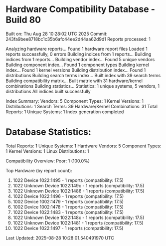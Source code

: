 # Hardware Compatibility Database - Build 80

Built on: Thu Aug 28 10:28:02 UTC 2025
Commit: 243fa9bee8718bc1c35b6afc44ee2d44aa62d9d1
Reports processed: 1

Analyzing hardware reports...
Found 1 hardware report files
Loaded 1 reports successfully, 0 errors
Building indices from 1 reports...
Building indices from 1 reports...
Building vendor index...
   Found 5 unique vendors
Building component index...
   Found 1 component types
Building kernel index...
   Found 1 kernel versions
Building distribution index...
   Found 1 distributions
Building search terms index...
   Built index with 39 search terms
Building compatibility matrix...
   Built matrix with 31 hardware/kernel combinations
Building statistics...
   Statistics: 1 unique systems, 5 vendors, 1 distributions
All indices built successfully

Index Summary:
   Vendors: 5
   Component Types: 1
   Kernel Versions: 1
   Distributions: 1
   Search Terms: 39
   Hardware/Kernel Combinations: 31
   Total Reports: 1
   Unique Systems: 1
Index generation completed

Database Statistics:
========================
Total Reports: 1
Unique Systems: 1
Hardware Vendors: 5
Component Types: 1
Kernel Versions: 1
Linux Distributions: 1

Compatibility Overview:
  Poor: 1 (100.0%)

Top Hardware (by report count):
  1. 1022 Device 1022:1495 - 1 reports (compatibility: 17.5)
  2. 1022 Unknown Device 1022:149c - 1 reports (compatibility: 17.5)
  3. 1022 Unknown Device 1022:1486 - 1 reports (compatibility: 17.5)
  4. 1022 Device 1022:1496 - 1 reports (compatibility: 17.5)
  5. 1002 Device 1002:1479 - 1 reports (compatibility: 17.5)
  6. 1002 Device 1002:1478 - 1 reports (compatibility: 17.5)
  7. 1022 Device 1022:1483 - 1 reports (compatibility: 17.5)
  8. 1022 Unknown Device 1022:148c - 1 reports (compatibility: 17.5)
  9. 1022 Unknown Device 1022:1481 - 1 reports (compatibility: 17.5)
  10. 1022 Device 1022:1497 - 1 reports (compatibility: 17.5)

Last Updated: 2025-08-28 10:28:01.540491970 UTC
